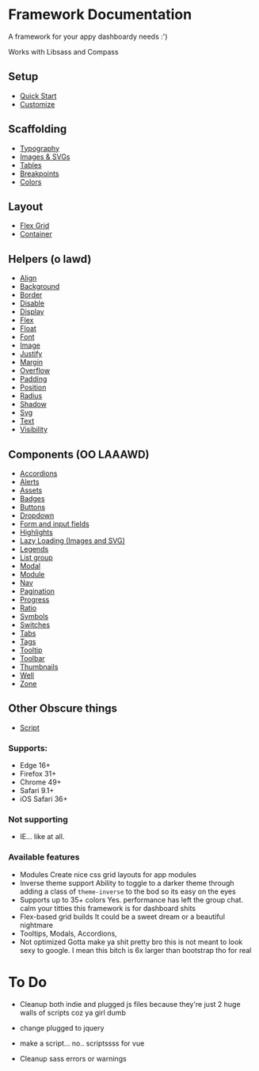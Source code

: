 # Framework Documentation

A framework for your appy dashboardy needs :')

Works with Libsass and Compass

## Setup

- [Quick Start](docs/sections/setup/quickstart.md)
- [Customize](docs/sections/setup/customize.md)

## Scaffolding

- [Typography](docs/sections/scaffolding/typography.md)
- [Images & SVGs](docs/sections/scaffolding/images.md)
- [Tables](docs/sections/scaffolding/table.md)
- [Breakpoints](docs/sections/scaffolding/breakpoint.md)
- [Colors](docs/sections/scaffolding/colors.md)

## Layout

- [Flex Grid](docs/sections/layout/flexgrid.md)
- [Container](docs/sections/layout/container.md)

## Helpers (o lawd)

- [Align](docs/sections/helpers/align.md)
- [Background](docs/sections/helpers/background.md)
- [Border](docs/sections/helpers/border.md)
- [Disable](docs/sections/helpers/disable.md)
- [Display](docs/sections/helpers/display.md)
- [Flex](docs/sections/helpers/flex.md)
- [Float](docs/sections/helpers/float.md)
- [Font](docs/sections/helpers/font.md)
- [Image](docs/sections/helpers/image.md)
- [Justify](docs/sections/helpers/justify.md)
- [Margin](docs/sections/helpers/margin.md)
- [Overflow](docs/sections/helpers/overflow.md)
- [Padding](docs/sections/helpers/padding.md)
- [Position](docs/sections/helpers/position.md)
- [Radius](docs/sections/helpers/radius.md)
- [Shadow](docs/sections/helpers/shadow.md)
- [Svg](docs/sections/helpers/svg.md)
- [Text](docs/sections/helpers/text.md)
- [Visibility](docs/sections/helpers/visibility.md)

## Components (OO LAAAWD)

- [Accordions](docs/sections/components/accordion.md)
- [Alerts](docs/sections/components/alert.md)
- [Assets](docs/sections/components/asset.md)
- [Badges](docs/sections/components/badge.md)
- [Buttons](docs/sections/components/button.md)
- [Dropdown](docs/sections/components/dropdown.md)
- [Form and input fields](docs/sections/components/form.md)
- [Highlights](docs/sections/components/highlight.md)
- [Lazy Loading (Images and SVG)](docs/sections/components/lazy.md)
- [Legends](docs/sections/components/legend.md)
- [List group](docs/sections/components/list-group.md)
- [Modal](docs/sections/components/modal.md)
- [Module](docs/sections/components/module.md)
- [Nav](docs/sections/components/nav.md)
- [Pagination](docs/sections/components/pagination.md)
- [Progress](docs/sections/components/progress.md)
- [Ratio](docs/sections/components/ratio.md)
- [Symbols](docs/sections/components/symbol.md)
- [Switches](docs/sections/components/switch.md)
- [Tabs](docs/sections/components/tabs.md)
- [Tags](docs/sections/components/tag.md)
- [Tooltip](docs/sections/components/tooltip.md)
- [Toolbar](docs/sections/components/toolbar.md)
- [Thumbnails](docs/sections/components/thumbnail.md)
- [Well](docs/sections/components/trumbowyg.md)
- [Zone](docs/sections/components/zone.md)

## Other Obscure things

- [Script](docs/sections/other/script.md)

### Supports:

- Edge 16+
- Firefox 31+
- Chrome 49+
- Safari 9.1+
- iOS Safari 36+

### Not supporting

- IE... like at all.

### Available features

- Modules
  Create nice css grid layouts for app modules
- Inverse theme support
  Ability to toggle to a darker theme through adding a class of `theme-inverse` to the bod so its easy on the eyes
- Supports up to 35+ colors
  Yes. performance has left the group chat. calm your titties this framework is for dashboard shits
- Flex-based grid builds
  It could be a sweet dream or a beautiful nightmare
- Tooltips, Modals, Accordions,
- Not optimized
  Gotta make ya shit pretty bro this is not meant to look sexy to google. I mean this bitch is 6x larger than bootstrap tho for real

# To Do

- Cleanup both indie and plugged js files because they're just 2 huge walls of scripts coz ya girl dumb

- change plugged to jquery

- make a script... no.. scriptssss for vue

- Cleanup sass errors or warnings
